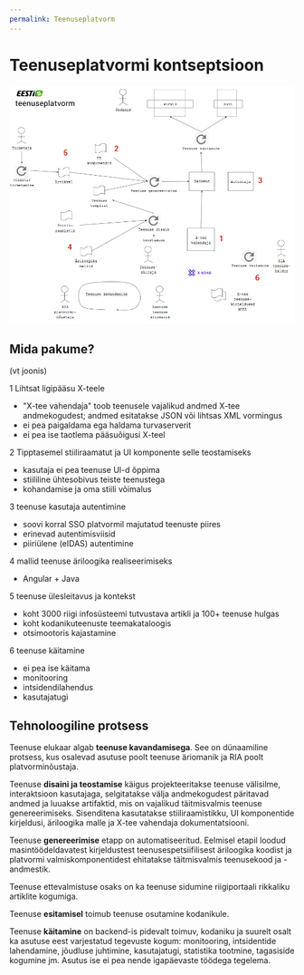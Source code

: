 ```yaml
---
permalink: Teenuseplatvorm
---
```


# Teenuseplatvormi kontseptsioon

<img src='img/Teenuseplatvorm.PNG' width='600'>

## Mida pakume?

(vt joonis)

1  Lihtsat ligipääsu X-teele
- "X-tee vahendaja" toob teenusele vajalikud andmed X-tee andmekogudest; andmed esitatakse JSON või lihtsas XML vormingus
- ei pea paigaldama ega haldama turvaserverit
- ei pea ise taotlema pääsuõigusi X-teel

2  Tipptasemel stiiliraamatut ja UI komponente selle teostamiseks
- kasutaja ei pea teenuse UI-d õppima
- stiililine ühtesobivus teiste teenustega
- kohandamise ja oma stiili võimalus

3  teenuse kasutaja autentimine
- soovi korral SSO platvormil majutatud teenuste piires
- erinevad autentimisviisid
- piiriülene (eIDAS) autentimine

4  mallid teenuse äriloogika realiseerimiseks
- Angular + Java

5  teenuse ülesleitavus ja kontekst
- koht 3000 riigi infosüsteemi tutvustava artikli ja 100+ teenuse hulgas
- koht kodanikuteenuste teemakataloogis
- otsimootoris kajastamine

6  teenuse käitamine
- ei pea ise käitama
- monitooring
- intsidendilahendus
- kasutajatugi 

## Tehnoloogiline protsess

Teenuse elukaar algab **teenuse kavandamisega**. See on dünaamiline protsess, kus osalevad asutuse poolt teenuse äriomanik ja RIA poolt platvorminõustaja.

Teenuse **disaini ja teostamise** käigus projekteeritakse teenuse välisilme, interaktsioon kasutajaga, selgitatakse välja andmekogudest päritavad andmed ja luuakse artifaktid, mis on vajalikud täitmisvalmis teenuse genereerimiseks. Sisenditena kasutatakse stiiliraamistikku, UI komponentide kirjeldusi, äriloogika malle ja X-tee vahendaja dokumentatsiooni.

Teenuse **genereerimise** etapp on automatiseeritud. Eelmisel etapil loodud masintöödeldavatest kirjeldustest teenusespetsiifilisest äriloogika koodist ja platvormi valmiskomponentidest ehitatakse täitmisvalmis teenusekood ja -andmestik.

Teenuse ettevalmistuse osaks on ka teenuse sidumine riigiportaali rikkaliku artiklite kogumiga.

Teenuse **esitamisel** toimub teenuse osutamine kodanikule.

Teenuse **käitamine** on backend-is pidevalt toimuv, kodaniku ja suurelt osalt ka asutuse eest varjestatud tegevuste kogum: monitooring, intsidentide lahendamine, jõudluse juhtimine, kasutajatugi, statistika tootmine, tagasiside kogumine jm. Asutus ise ei pea nende igapäevaste töödega tegelema.


